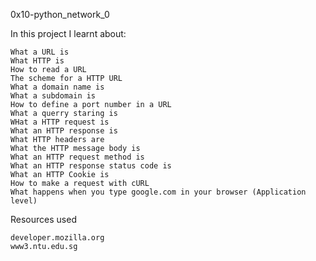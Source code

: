 0x10-python_network_0

In this project I learnt about:

    What a URL is
    What HTTP is
    How to read a URL
    The scheme for a HTTP URL
    What a domain name is
    What a subdomain is
    How to define a port number in a URL
    What a querry staring is
    WHat a HTTP request is
    What an HTTP response is
    What HTTP headers are
    What the HTTP message body is
    What an HTTP request method is
    What an HTTP response status code is
    What an HTTP Cookie is
    How to make a request with cURL
    What happens when you type google.com in your browser (Application level)

Resources used

    developer.mozilla.org
    www3.ntu.edu.sg

